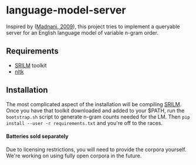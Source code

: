 language-model-server
=====================

Inspired by ([Madnani, 2009]), this project tries to implement a queryable server for an English language model of variable n-gram order. 

Requirements
------------
 - [SRILM] toolkit
 - [nltk]


Installation
--------------
The most complicated aspect of the installation will be compiling [SRILM]. 
Once you have that toolkit downloaded and added to your $PATH, run the 
```bootstrap.sh``` script to generate n-gram counts needed for the LM. 
Then ```pip install --user -r requirements.txt``` and you're off to the races.

#### Batteries sold separately
Due to licensing restrictions, you will need to provide the corpora 
yourself. We're working on using fully open corpora in the future.

[Madnani, 2009]:http://ojs.pythonpapers.org/index.php/tppsc/article/view/83
[SRILM]:http://www.speech.sri.com/projects/srilm/download.html
[nltk]:http://www.nltk.org/

